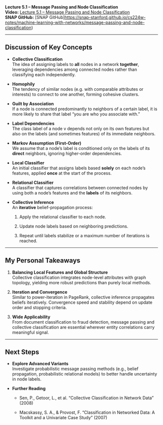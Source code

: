 **Lecture 5.1 – Message Passing and Node Classification**  
**Video:** [Lecture 5.1 – Message Passing and Node Classification](https://www.youtube.com/watch?v=6g9vtxUmfwM&ab_channel=StanfordOnline)  
**SNAP GitHub:** [SNAP GitHub]https://snap-stanford.github.io/cs224w-notes/machine-learning-with-networks/message-passing-and-node-classification)

---

## Discussion of Key Concepts

- **Collective Classification**  
    The idea of assigning labels to **all** nodes in a network **together**, leveraging dependencies   among connected nodes rather than classifying each independently.
    
- **Homophily**  
    The tendency of similar nodes (e.g. with comparable attributes or interests) to connect to one another, forming cohesive clusters.
    
- **Guilt by Association**  
    If a node is connected predominantly to neighbors of a certain label, it is more likely to share that label “you are who you associate with.”
    
- **Label Dependencies**  
    The class label of a node v depends not only on its own features but also on the labels (and sometimes features) of its immediate neighbors.
    
- **Markov Assumption (First-Order)**  
    We assume that a node’s label is conditioned only on the labels of its **direct** neighbors, ignoring higher-order dependencies.
    
- **Local Classifier**  
    An initial classifier that assigns labels based **solely** on each node’s features, applied **once** at the start of the process.
    
- **Relational Classifier**  
    A classifier that captures correlations between connected nodes by using both a node’s features and the **labels** of its neighbors.
    
- **Collective Inference**  
    An **iterative** belief-propagation process:
    
    1. Apply the relational classifier to each node.
        
    2. Update node labels based on neighboring predictions.
        
    3. Repeat until labels stabilize or a maximum number of iterations is reached.
        

---

## My Personal Takeaways

1. **Balancing Local Features and Global Structure**  
    Collective classification integrates node-level attributes with graph topology, yielding more robust predictions than purely local methods.
    
2. **Iteration and Convergence**  
    Similar to power-iteration in PageRank, collective inference propagates beliefs iteratively. Convergence speed and stability depend on update order and stopping criteria.
    
3. **Wide Applicability**  
    From document classification to fraud detection, message passing and collective classification are essential wherever entity correlations carry meaningful signal.
    

---

## Next Steps

- **Explore Advanced Variants**  
    Investigate probabilistic message passing methods (e.g., belief propagation, probabilistic relational models) to better handle uncertainty in node labels.
    
- **Further Reading**
    
    - Sen, P., Getoor, L., et al. “Collective Classification in Network Data” (2008)
        
    - Macskassy, S. A., & Provost, F. “Classification in Networked Data: A Toolkit and a Univariate Case Study” (2007)